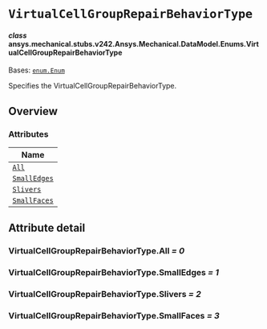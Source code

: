 # `VirtualCellGroupRepairBehaviorType`



#### *class* ansys.mechanical.stubs.v242.Ansys.Mechanical.DataModel.Enums.VirtualCellGroupRepairBehaviorType

Bases: [`enum.Enum`](https://docs.python.org/3/library/enum.html#enum.Enum)

Specifies the VirtualCellGroupRepairBehaviorType.

<!-- !! processed by numpydoc !! -->

<a id="overview"></a>

## Overview

### Attributes

| Name |
| ---------------------------------------------------------------- |
| [`All`](#VirtualCellGroupRepairBehaviorType.All) |
| [`SmallEdges`](#VirtualCellGroupRepairBehaviorType.SmallEdges) |
| [`Slivers`](#VirtualCellGroupRepairBehaviorType.Slivers) |
| [`SmallFaces`](#VirtualCellGroupRepairBehaviorType.SmallFaces) |

<a id="attribute-detail"></a>

## Attribute detail

<a id="VirtualCellGroupRepairBehaviorType.All"></a>

### VirtualCellGroupRepairBehaviorType.All *= 0*

<a id="VirtualCellGroupRepairBehaviorType.SmallEdges"></a>

### VirtualCellGroupRepairBehaviorType.SmallEdges *= 1*

<a id="VirtualCellGroupRepairBehaviorType.Slivers"></a>

### VirtualCellGroupRepairBehaviorType.Slivers *= 2*

<a id="VirtualCellGroupRepairBehaviorType.SmallFaces"></a>

### VirtualCellGroupRepairBehaviorType.SmallFaces *= 3*


